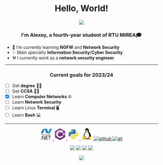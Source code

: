 # <div align="center">Hello, World!</div>

<div align="center"> <img src="https://c.tenor.com/U8cHqFawTIsAAAAC/initial-d-drift.gif" align="center" style="width: 60%" /> </div>

### <div align="center">I'm Alexey, a fourth-year student of RTU MIREA🎓</div>

- 📖 I’m currently learning __NGFW__ and __Network Security__
- ✨ Main specialty __Information Security__/__Cyber Security__
- ⚒️ I currently work as a __network security engineer__
___
### <div align="center">Current goals for 2023/24</div>

- [ ] Get __degree__ 👨‍🎓
- [ ] Get __CCSA__ 👨‍🎓
- [x] Learn __Computer Networks__ 🌐
- [ ] Learn __Network Security__
- [ ] Learn Linux __Terminal__ 🖥️
- [ ] Learn __Bash__ 💻
___
<p align="center">
<a href="https://dotnet.microsoft.com"> <img src="https://raw.githubusercontent.com/devicons/devicon/master/icons/dot-net/dot-net-original-wordmark.svg" alt="dotnet" width="40" height="40"/> </a>
<a href="https://docs.microsoft.com/en-us/dotnet/csharp"> <img src="https://raw.githubusercontent.com/devicons/devicon/master/icons/csharp/csharp-original.svg" alt="csharp" width="40" height="40"/> </a>
<a href="https://www.python.org"> <img src="https://raw.githubusercontent.com/devicons/devicon/master/icons/python/python-original.svg" alt="python" width="40" height="40"/> </a>
<a href="https://www.linux.org/"> <img src="https://raw.githubusercontent.com/devicons/devicon/master/icons/linux/linux-original.svg" alt="linux" width="40" height="40"/> </a>
<a href="https://github.com/"> <img src="https://github.githubassets.com/favicons/favicon-dark.svg" alt="github" width="40" height="40"/> </a>
<a href="https://git-scm.com/"> <img src="https://www.vectorlogo.zone/logos/git-scm/git-scm-icon.svg" alt="git" width="40" height="40"/> </a>
</p>
<p align="center">
<img src="https://github-readme-stats.vercel.app/api?username=TAHK235&show_icons=true&count_private=true&hide_border=false&border_color=9900FF&theme=github_dark&cache_seconds=1800&title_color=9900FF&icon_color=9900FF" style="width: 50%"/>
<img src="https://github-readme-stats.vercel.app/api/top-langs/?username=TAHK235&hide_border=false&border_color=9900FF&layout=compact&theme=github_dark&hide=jupyter%20notebook,html&cache_seconds=1800&title_color=9900FF" style="width: 50%"/>
<img src="https://github-readme-streak-stats.herokuapp.com?user=tahk235&theme=github-dark-blue&date_format=j%20M%5B%20Y%5D&border=9900FF&sideNums=9900FF&ring=9900FF&fire=FFFFFF&stroke=9900FF&currStreakNum=FFFFFF&sideLabels=FFFFFF&dates=9900FF&currStreakLabel=FFFFFF" style="width: 50%"/>
<img src="https://c.tenor.com/zCaD8FYVbF4AAAAC/ae86-ae86trueno.gif" style="width: 50%"/>
<div align="center"> <img src="https://komarev.com/ghpvc/?username=tahk235&label=Profile%20visits&color=9900FF&style=flat" style="width:25%"/> </div>
</p>
